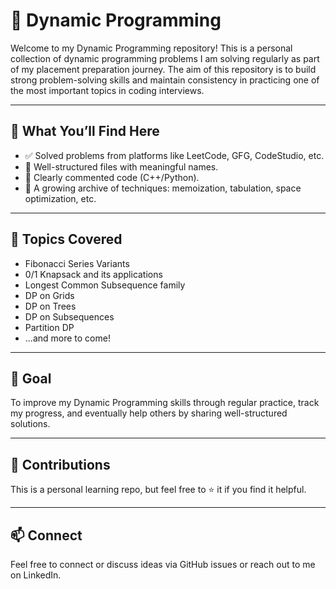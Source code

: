 # 🧠 Dynamic Programming

Welcome to my Dynamic Programming repository! This is a personal collection of dynamic programming problems I am solving regularly as part of my placement preparation journey. The aim of this repository is to build strong problem-solving skills and maintain consistency in practicing one of the most important topics in coding interviews.

---

## 📌 What You’ll Find Here

- ✅ Solved problems from platforms like LeetCode, GFG, CodeStudio, etc.
- 📂 Well-structured files with meaningful names.
- 📝 Clearly commented code (C++/Python).
- 🚀 A growing archive of techniques: memoization, tabulation, space optimization, etc.

---

## 🧮 Topics Covered

- Fibonacci Series Variants
- 0/1 Knapsack and its applications
- Longest Common Subsequence family
- DP on Grids
- DP on Trees
- DP on Subsequences
- Partition DP
- ...and more to come!

---

## 📅 Goal

To improve my Dynamic Programming skills through regular practice, track my progress, and eventually help others by sharing well-structured solutions.

---

## 🙌 Contributions

This is a personal learning repo, but feel free to ⭐ it if you find it helpful.

---

## 📫 Connect

Feel free to connect or discuss ideas via GitHub issues or reach out to me on LinkedIn.

